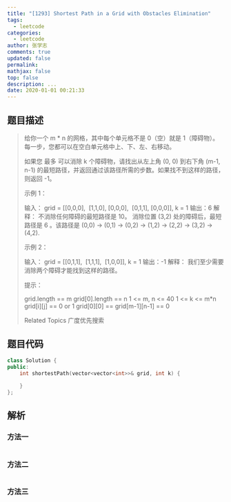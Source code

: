 ```yaml
---
title: "[1293] Shortest Path in a Grid with Obstacles Elimination"
tags:
  - leetcode
categories:
  - leetcode
author: 张学志
comments: true
updated: false
permalink:
mathjax: false
top: false
description: ...
date: 2020-01-01 00:21:33
---
```


## 题目描述

> 给你一个 m * n 的网格，其中每个单元格不是 0（空）就是 1（障碍物）。每一步，您都可以在空白单元格中上、下、左、右移动。 
> 
> 如果您 最多 可以消除 k 个障碍物，请找出从左上角 (0, 0) 到右下角 (m-1, n-1) 的最短路径，并返回通过该路径所需的步数。如果找不到这样的路径，则返回 -1。 
> 
> 
> 
> 示例 1： 
> 
> 输入： 
> grid = 
> [[0,0,0],
>  [1,1,0],
> [0,0,0],
>  [0,1,1],
> [0,0,0]], 
> k = 1
> 输出：6
> 解释：
> 不消除任何障碍的最短路径是 10。
> 消除位置 (3,2) 处的障碍后，最短路径是 6 。该路径是 (0,0) -> (0,1) -> (0,2) -> (1,2) -> (2,2) -> (3,2) -> (4,2).
> 
> 
> 
> 
> 示例 2： 
> 
> 输入：
> grid = 
> [[0,1,1],
>  [1,1,1],
>  [1,0,0]], 
> k = 1
> 输出：-1
> 解释：
> 我们至少需要消除两个障碍才能找到这样的路径。
> 
> 
> 
> 
> 提示： 
> 
> 
> grid.length == m 
> grid[0].length == n 
> 1 <= m, n <= 40 
> 1 <= k <= m*n 
> grid[i][j] == 0 or 1 
> grid[0][0] == grid[m-1][n-1] == 0 
> 
> Related Topics 广度优先搜索

## 题目代码

```cpp
class Solution {
public:
    int shortestPath(vector<vector<int>>& grid, int k) {
        
    }
};
```

## 解析

### 方法一

```cpp

```

### 方法二

```cpp

```

### 方法三

```cpp

```

